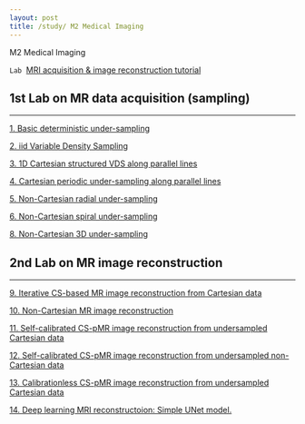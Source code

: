 ```yaml
---
layout: post
title: /study/ M2 Medical Imaging
---
```


M2 Medical Imaging

<!-- require APlayer -->
<link rel="stylesheet" href="/ipa picture/css/APlayer.min.css">
<div id="aplayer"></div>
<script src="/ipa picture/js/APlayer.min.js"></script> 


<!-- APlayer 加载参数 -->
<!-- <script type="text/javascript">
const ap = new APlayer({
    container: document.getElementById('aplayer'),
    preload: 'none',
    lrcType: 3,
    audio: {
        name: '暧昧',
        artist: '王菲',
        url: '/ipa picture/6/王菲 - 暧昧.mp3',
        cover: '/ipa picture/6/王菲 - 暧昧.jpg',
        lrc: '/ipa picture/6/王菲 - 暧昧.lrc'
    }
});
</script> -->


<!-- APlayer-full 加载参数 -->
<script type="text/javascript">
const ap = new APlayer({
    container: document.getElementById('aplayer'),
    fixed: false,
    mini: false,
    autoplay: false,
    theme: '#b7daff',
    loop: 'all', 
    order: 'list',
    preload: 'none',
    volume: 0.7,
    mutex: true,
    lrcType: 3,
    listFolded: true,
    listMaxHeight: 90,
    storageName: 'aplayer-setting',
    audio: [
        {
            name: 'Miles',
            artist: 'David Munyon',
            url: '/ipa picture/8/David Munyon - Miles.mp3',
            cover: '/ipa picture/8/David Munyon - Miles.jpg',
            lrc: '/ipa picture/8/David Munyon - Miles.lrc'
        },        
        {
            name: 'shelter',
            artist: 'hakaisu,Alys',
            url: '/ipa picture/8/hakaisu,Alys - shelter.mp3',
            cover: '/ipa picture/8/hakaisu,Alys - shelter.jpg',
            lrc: '/ipa picture/8/hakaisu,Alys - shelter.lrc'
        },
        {
            name: 'Just the Way You Are',
            artist: 'Pi Ano',
            url: '/ipa picture/8/Pi Ano - Just the Way You Are.mp3',
            cover: '/ipa picture/8/Pi Ano - Just the Way You Are.jpg',
            lrc: '/ipa picture/8/Pi Ano - Just the Way You Are.lrc'
        }
    ]
});
</script>

`Lab`&nbsp;&nbsp;[MRI acquisition & image reconstruction tutorial](https://mind-inria.github.io/mri-acq-recon-book/intro.html)

## 1st Lab on MR data acquisition (sampling) ##
----

<a href="https://startadaywithasmile.github.io/ipa%20picture/M2%20Medical%20Imaging/01.LowFreq_HighFreq_Masks.html" target="_blank">1. Basic deterministic under-sampling</a>

<a href="https://startadaywithasmile.github.io/ipa%20picture/M2%20Medical%20Imaging/02.iid_VDS.html" target="_blank">2. iid Variable Density Sampling</a><br>

<a href="https://startadaywithasmile.github.io/ipa%20picture/M2%20Medical%20Imaging/03.1DPhaseEncoding_VDS.html" target="_blank">3. 1D Cartesian structured VDS along parallel lines</a><br>

<a href="https://startadaywithasmile.github.io/ipa%20picture/M2%20Medical%20Imaging/04.Cartesian_Regular_undersampling.html" target="_blank">4. Cartesian periodic under-sampling along parallel lines</a><br>

<a href="https://startadaywithasmile.github.io/ipa%20picture/M2%20Medical%20Imaging/05.Radial_undersampling.html" target="_blank">5. Non-Cartesian radial under-sampling</a><br>

<a href="https://startadaywithasmile.github.io/ipa%20picture/M2%20Medical%20Imaging/06.Spiral_undersampling.html" target="_blank">6. Non-Cartesian spiral under-sampling</a><br>

<a href="https://startadaywithasmile.github.io/ipa%20picture/M2%20Medical%20Imaging/08.3D_non-Cartesian-trajectories_adjointNUFFTrecon.html" target="_blank">8. Non-Cartesian 3D under-sampling</a>


<!-- 

[1. Basic deterministic under-sampling](https://startadaywithasmile.github.io/ipa%20picture/M2%20Medical%20Imaging/01.LowFreq_HighFreq_Masks.html)

[2. iid Variable Density Sampling](https://startadaywithasmile.github.io/ipa%20picture/M2%20Medical%20Imaging/02.iid_VDS.html)

[3. 1D Cartesian structured VDS along parallel lines](https://startadaywithasmile.github.io/ipa%20picture/M2%20Medical%20Imaging/03.1DPhaseEncoding_VDS.html)

[4. Cartesian perodic under-sampling along parallel lines](https://startadaywithasmile.github.io/ipa%20picture/M2%20Medical%20Imaging/04.Cartesian_Regular_undersampling.html)

[5. Non-Cartesian radial under-sampling](https://startadaywithasmile.github.io/ipa%20picture/M2%20Medical%20Imaging/05.Radial_undersampling.html)

[6. Non-Cartesian spiral under-sampling](https://startadaywithasmile.github.io/ipa%20picture/M2%20Medical%20Imaging/06.Spiral_undersampling.html)

[8. Non-Cartesian 3D under-sampling](https://startadaywithasmile.github.io/ipa%20picture/M2%20Medical%20Imaging/08.3D_non-Cartesian-trajectories_adjointNUFFTrecon.html)

-->

## 2nd Lab on MR image reconstruction ##
----

<a href="https://startadaywithasmile.github.io/ipa%20picture/M2%20Medical%20Imaging/09.Cartesian_CS_image_recon_no_warning_version.html" target="_blank">9. Iterative CS-based MR image reconstruction from Cartesian data</a>

<a href="https://startadaywithasmile.github.io/ipa%20picture/M2%20Medical%20Imaging/10.non-Cartesian_CS_image_recon_no_warning_version.html" target="_blank">10. Non-Cartesian MR image reconstruction</a><br>

<a href="https://startadaywithasmile.github.io/ipa%20picture/M2%20Medical%20Imaging/11.Cartesian_SelfCalibrated_CS-pMRI_recon.html" target="_blank">11. Self-calibrated CS-pMR image reconstruction from undersampled Cartesian data</a><br>

<a href="https://startadaywithasmile.github.io/ipa%20picture/M2%20Medical%20Imaging/12.non-Cartesian_SelfCalibrated_CS-pMRI_recon.html" target="_blank">12. Self-calibrated CS-pMR image reconstruction from undersampled non-Cartesian data</a><br>

<a href="https://startadaywithasmile.github.io/ipa%20picture/M2%20Medical%20Imaging/13.Cartesian_Calibrationless_CS-pMRI_recon.html" target="_blank">13. Calibrationless CS-pMR image reconstruction from undersampled Cartesian data</a><br>

<a href="https://startadaywithasmile.github.io/ipa%20picture/M2%20Medical%20Imaging/4.example_fastMRI_UNet.html" target="_blank">14. Deep learning MRI reconstructoion: Simple UNet model.</a><br>

